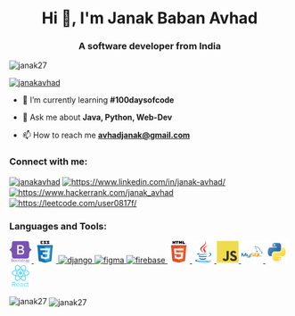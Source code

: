 <h1 align="center">Hi 👋, I'm Janak Baban Avhad</h1>
<h3 align="center">A software developer from India</h3>

<p align="left"> <img src="https://komarev.com/ghpvc/?username=janak27&label=Profile%20views&color=0e75b6&style=flat" alt="janak27" /> </p>

<p align="left"> <a href="https://twitter.com/janakavhad" target="blank"><img src="https://img.shields.io/twitter/follow/janakavhad?logo=twitter&style=for-the-badge" alt="janakavhad" /></a> </p>

- 🌱 I’m currently learning **#100daysofcode**

- 💬 Ask me about **Java, Python, Web-Dev**

- 📫 How to reach me **avhadjanak@gmail.com**

<h3 align="left">Connect with me:</h3>
<p align="left">
<a href="https://twitter.com/janakavhad" target="blank"><img align="center" src="https://raw.githubusercontent.com/rahuldkjain/github-profile-readme-generator/master/src/images/icons/Social/twitter.svg" alt="janakavhad" height="30" width="40" /></a>
<a href="https://linkedin.com/in/https://www.linkedin.com/in/janak-avhad/" target="blank"><img align="center" src="https://raw.githubusercontent.com/rahuldkjain/github-profile-readme-generator/master/src/images/icons/Social/linked-in-alt.svg" alt="https://www.linkedin.com/in/janak-avhad/" height="30" width="40" /></a>
<a href="https://www.hackerrank.com/https://www.hackerrank.com/janak_avhad" target="blank"><img align="center" src="https://raw.githubusercontent.com/rahuldkjain/github-profile-readme-generator/master/src/images/icons/Social/hackerrank.svg" alt="https://www.hackerrank.com/janak_avhad" height="30" width="40" /></a>
<a href="https://www.leetcode.com/https://leetcode.com/user0817f/" target="blank"><img align="center" src="https://raw.githubusercontent.com/rahuldkjain/github-profile-readme-generator/master/src/images/icons/Social/leet-code.svg" alt="https://leetcode.com/user0817f/" height="30" width="40" /></a>
</p>

<h3 align="left">Languages and Tools:</h3>
<p align="left"> <a href="https://getbootstrap.com" target="_blank" rel="noreferrer"> <img src="https://raw.githubusercontent.com/devicons/devicon/master/icons/bootstrap/bootstrap-plain-wordmark.svg" alt="bootstrap" width="40" height="40"/> </a> <a href="https://www.w3schools.com/css/" target="_blank" rel="noreferrer"> <img src="https://raw.githubusercontent.com/devicons/devicon/master/icons/css3/css3-original-wordmark.svg" alt="css3" width="40" height="40"/> </a> <a href="https://www.djangoproject.com/" target="_blank" rel="noreferrer"> <img src="https://cdn.worldvectorlogo.com/logos/django.svg" alt="django" width="40" height="40"/> </a> <a href="https://www.figma.com/" target="_blank" rel="noreferrer"> <img src="https://www.vectorlogo.zone/logos/figma/figma-icon.svg" alt="figma" width="40" height="40"/> </a> <a href="https://firebase.google.com/" target="_blank" rel="noreferrer"> <img src="https://www.vectorlogo.zone/logos/firebase/firebase-icon.svg" alt="firebase" width="40" height="40"/> </a> <a href="https://www.w3.org/html/" target="_blank" rel="noreferrer"> <img src="https://raw.githubusercontent.com/devicons/devicon/master/icons/html5/html5-original-wordmark.svg" alt="html5" width="40" height="40"/> </a> <a href="https://www.java.com" target="_blank" rel="noreferrer"> <img src="https://raw.githubusercontent.com/devicons/devicon/master/icons/java/java-original.svg" alt="java" width="40" height="40"/> </a> <a href="https://developer.mozilla.org/en-US/docs/Web/JavaScript" target="_blank" rel="noreferrer"> <img src="https://raw.githubusercontent.com/devicons/devicon/master/icons/javascript/javascript-original.svg" alt="javascript" width="40" height="40"/> </a> <a href="https://www.mysql.com/" target="_blank" rel="noreferrer"> <img src="https://raw.githubusercontent.com/devicons/devicon/master/icons/mysql/mysql-original-wordmark.svg" alt="mysql" width="40" height="40"/> </a> <a href="https://www.python.org" target="_blank" rel="noreferrer"> <img src="https://raw.githubusercontent.com/devicons/devicon/master/icons/python/python-original.svg" alt="python" width="40" height="40"/> </a> <a href="https://reactjs.org/" target="_blank" rel="noreferrer"> <img src="https://raw.githubusercontent.com/devicons/devicon/master/icons/react/react-original-wordmark.svg" alt="react" width="40" height="40"/> </a> </p>

<p><img align="left" src="https://github-readme-stats.vercel.app/api/top-langs?username=janak27&show_icons=true&locale=en&layout=compact" alt="janak27" /></p>

<p>&nbsp;<img align="center" src="https://github-readme-stats.vercel.app/api?username=janak27&show_icons=true&locale=en" alt="janak27" /></p>
